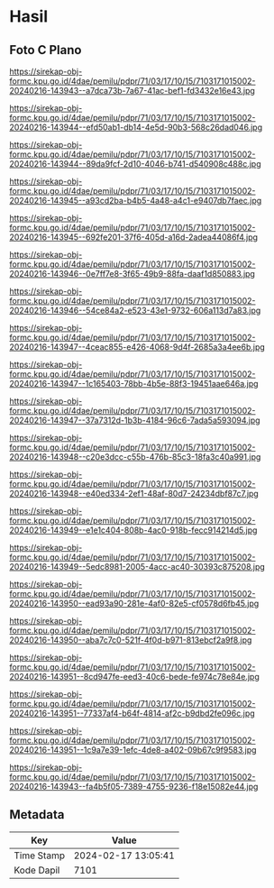 # Hasil

## Foto C Plano

https://sirekap-obj-formc.kpu.go.id/4dae/pemilu/pdpr/71/03/17/10/15/7103171015002-20240216-143943--a7dca73b-7a67-41ac-bef1-fd3432e16e43.jpg

https://sirekap-obj-formc.kpu.go.id/4dae/pemilu/pdpr/71/03/17/10/15/7103171015002-20240216-143944--efd50ab1-db14-4e5d-90b3-568c26dad046.jpg

https://sirekap-obj-formc.kpu.go.id/4dae/pemilu/pdpr/71/03/17/10/15/7103171015002-20240216-143944--89da9fcf-2d10-4046-b741-d540908c488c.jpg

https://sirekap-obj-formc.kpu.go.id/4dae/pemilu/pdpr/71/03/17/10/15/7103171015002-20240216-143945--a93cd2ba-b4b5-4a48-a4c1-e9407db7faec.jpg

https://sirekap-obj-formc.kpu.go.id/4dae/pemilu/pdpr/71/03/17/10/15/7103171015002-20240216-143945--692fe201-37f6-405d-a16d-2adea44086f4.jpg

https://sirekap-obj-formc.kpu.go.id/4dae/pemilu/pdpr/71/03/17/10/15/7103171015002-20240216-143946--0e7ff7e8-3f65-49b9-88fa-daaf1d850883.jpg

https://sirekap-obj-formc.kpu.go.id/4dae/pemilu/pdpr/71/03/17/10/15/7103171015002-20240216-143946--54ce84a2-e523-43e1-9732-606a113d7a83.jpg

https://sirekap-obj-formc.kpu.go.id/4dae/pemilu/pdpr/71/03/17/10/15/7103171015002-20240216-143947--4ceac855-e426-4068-9d4f-2685a3a4ee6b.jpg

https://sirekap-obj-formc.kpu.go.id/4dae/pemilu/pdpr/71/03/17/10/15/7103171015002-20240216-143947--1c165403-78bb-4b5e-88f3-19451aae646a.jpg

https://sirekap-obj-formc.kpu.go.id/4dae/pemilu/pdpr/71/03/17/10/15/7103171015002-20240216-143947--37a7312d-1b3b-4184-96c6-7ada5a593094.jpg

https://sirekap-obj-formc.kpu.go.id/4dae/pemilu/pdpr/71/03/17/10/15/7103171015002-20240216-143948--c20e3dcc-c55b-476b-85c3-18fa3c40a991.jpg

https://sirekap-obj-formc.kpu.go.id/4dae/pemilu/pdpr/71/03/17/10/15/7103171015002-20240216-143948--e40ed334-2ef1-48af-80d7-24234dbf87c7.jpg

https://sirekap-obj-formc.kpu.go.id/4dae/pemilu/pdpr/71/03/17/10/15/7103171015002-20240216-143949--e1e1c404-808b-4ac0-918b-fecc914214d5.jpg

https://sirekap-obj-formc.kpu.go.id/4dae/pemilu/pdpr/71/03/17/10/15/7103171015002-20240216-143949--5edc8981-2005-4acc-ac40-30393c875208.jpg

https://sirekap-obj-formc.kpu.go.id/4dae/pemilu/pdpr/71/03/17/10/15/7103171015002-20240216-143950--ead93a90-281e-4af0-82e5-cf0578d6fb45.jpg

https://sirekap-obj-formc.kpu.go.id/4dae/pemilu/pdpr/71/03/17/10/15/7103171015002-20240216-143950--aba7c7c0-521f-4f0d-b971-813ebcf2a9f8.jpg

https://sirekap-obj-formc.kpu.go.id/4dae/pemilu/pdpr/71/03/17/10/15/7103171015002-20240216-143951--8cd947fe-eed3-40c6-bede-fe974c78e84e.jpg

https://sirekap-obj-formc.kpu.go.id/4dae/pemilu/pdpr/71/03/17/10/15/7103171015002-20240216-143951--77337af4-b64f-4814-af2c-b9dbd2fe096c.jpg

https://sirekap-obj-formc.kpu.go.id/4dae/pemilu/pdpr/71/03/17/10/15/7103171015002-20240216-143951--1c9a7e39-1efc-4de8-a402-09b67c9f9583.jpg

https://sirekap-obj-formc.kpu.go.id/4dae/pemilu/pdpr/71/03/17/10/15/7103171015002-20240216-143943--fa4b5f05-7389-4755-9236-f18e15082e44.jpg


## Metadata

| Key        | Value               |
| ---------- | ------------------- |
| Time Stamp | 2024-02-17 13:05:41 |
| Kode Dapil | 7101                |



